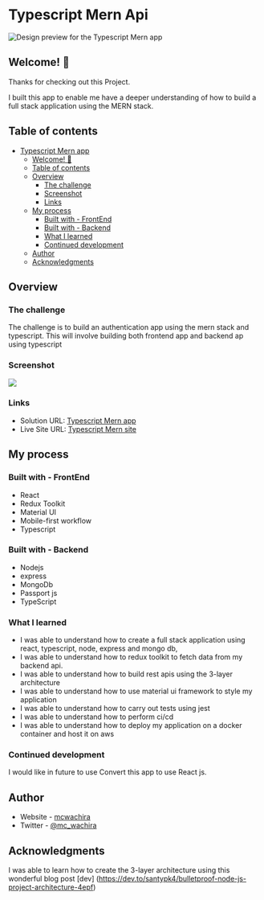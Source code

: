 # Typescript Mern Api

![Design preview for the Typescript Mern app](./design/desktop-preview.jpg)

## Welcome! 👋

Thanks for checking out this Project.

I built this app to enable me have a deeper understanding of how to build a full stack application using the MERN stack.

## Table of contents

- [Typescript Mern app](#product-feedback-app)
    - [Welcome! 👋](#welcome-)
    - [Table of contents](#table-of-contents)
    - [Overview](#overview)
        - [The challenge](#the-challenge)
        - [Screenshot](#screenshot)
        - [Links](#links)
    - [My process](#my-process)
        - [Built with - FrontEnd](#built-with---frontend)
        - [Built with - Backend](#built-with---backend)
        - [What I learned](#what-i-learned)
        - [Continued development](#continued-development)
    - [Author](#author)
    - [Acknowledgments](#acknowledgments)

## Overview

### The challenge

The challenge is to build an authentication  app  using  the mern stack and typescript.
This will involve building both frontend app and backend ap using typescript

### Screenshot

![](./Gif/calculatorGif.gif)

### Links

- Solution URL: [Typescript Mern app](https://github.com/mcwachira/product-feedback-app)
- Live Site URL: [Typescript Mern site](https://mcwachira-frontend-mentor-calculator-app.netlify.app/)

## My process

### Built with - FrontEnd

- React
- Redux Toolkit
- Material UI
- Mobile-first workflow
- Typescript

### Built with - Backend

- Nodejs
- express
- MongoDb
- Passport js
- TypeScript

### What I learned

- I was able to understand how to create a full stack application using react, typescript, node, express and mongo db,
- I was able to understand how to redux toolkit to fetch data from my backend api.
- I was able to understand how to build rest apis using the 3-layer architecture
- I was able to understand how to use material ui framework to style my application
- I was able to understand how to carry out tests using jest
- I was able to understand how to perform ci/cd
- I was able to understand how to deploy my application on a docker container and host it on aws

### Continued development

I would like in future to use Convert this app to use React js.

## Author

- Website - [mcwachira](https:www.mcwachira.dev)
- Twitter - [@mc_wachira](https://www.twitter.com/mc_wachira)

## Acknowledgments

I was able to learn how to create the 3-layer architecture using this wonderful blog post [dev] (https://dev.to/santypk4/bulletproof-node-js-project-architecture-4epf)
